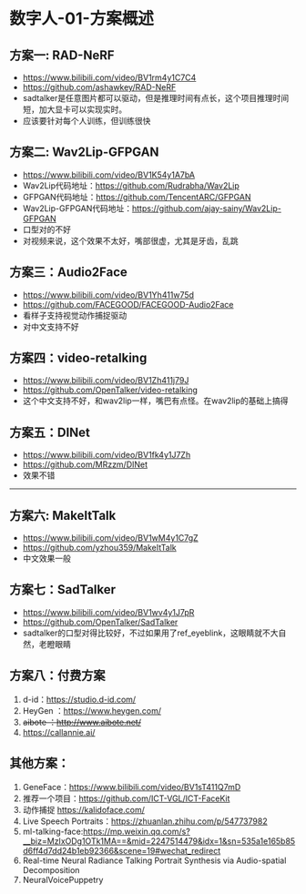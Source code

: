 # 数字人-01-方案概述

## 方案一: RAD-NeRF
- https://www.bilibili.com/video/BV1rm4y1C7C4
- https://github.com/ashawkey/RAD-NeRF
- sadtalker是任意图片都可以驱动，但是推理时间有点长，这个项目推理时间短，加大显卡可以实现实时。
- 应该要针对每个人训练，但训练很快

## 方案二: Wav2Lip-GFPGAN
- https://www.bilibili.com/video/BV1K54y1A7bA
- Wav2Lip代码地址：https://github.com/Rudrabha/Wav2Lip
- GFPGAN代码地址：https://github.com/TencentARC/GFPGAN
- Wav2Lip-GFPGAN代码地址：https://github.com/ajay-sainy/Wav2Lip-GFPGAN
- 口型对的不好
- 对视频来说，这个效果不太好，嘴部很虚，尤其是牙齿，乱跳

## 方案三：Audio2Face
- https://www.bilibili.com/video/BV1Yh411w75d
- https://github.com/FACEGOOD/FACEGOOD-Audio2Face
- 看样子支持视觉动作捕捉驱动
- 对中文支持不好

## 方案四：video-retalking
- https://www.bilibili.com/video/BV1Zh411j79J
- https://github.com/OpenTalker/video-retalking
- 这个中文支持不好，和wav2lip一样，嘴巴有点怪。在wav2lip的基础上搞得

## 方案五：DINet
- https://www.bilibili.com/video/BV1fk4y1J7Zh
- https://github.com/MRzzm/DINet
- 效果不错
---
## 方案六: MakeItTalk
- https://www.bilibili.com/video/BV1wM4y1C7gZ
- https://github.com/yzhou359/MakeItTalk
- 中文效果一般

## 方案七：SadTalker
- https://www.bilibili.com/video/BV1wv4y1J7pR
- https://github.com/OpenTalker/SadTalker
- sadtalker的口型对得比较好，不过如果用了ref_eyeblink，这眼睛就不大自然，老瞪眼睛

## 方案八：付费方案
1. d-id：https://studio.d-id.com/
2. HeyGen ：https://www.heygen.com/
3. ~~aibote ：http://www.aibote.net/~~
4. https://callannie.ai/

## 其他方案：
1. GeneFace：https://www.bilibili.com/video/BV1sT411Q7mD
2. 推荐一个项目：https://github.com/ICT-VGL/ICT-FaceKit
3. 动作捕捉 https://kalidoface.com/
4. Live Speech Portraits：https://zhuanlan.zhihu.com/p/547737982 
5. ml-talking-face:https://mp.weixin.qq.com/s?__biz=MzIxODg1OTk1MA==&mid=2247514479&idx=1&sn=535a1e165b85d6ff4d7dd24b1eb92366&scene=19#wechat_redirect
6. Real-time Neural Radiance Talking Portrait Synthesis via Audio-spatial Decomposition
7. NeuralVoicePuppetry